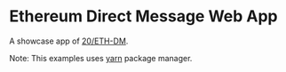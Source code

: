 # Ethereum Direct Message Web App

A showcase app of [20/ETH-DM](https://rfc.vac.dev/spec/20/).

Note: This examples uses [yarn](https://yarnpkg.com/) package manager.
